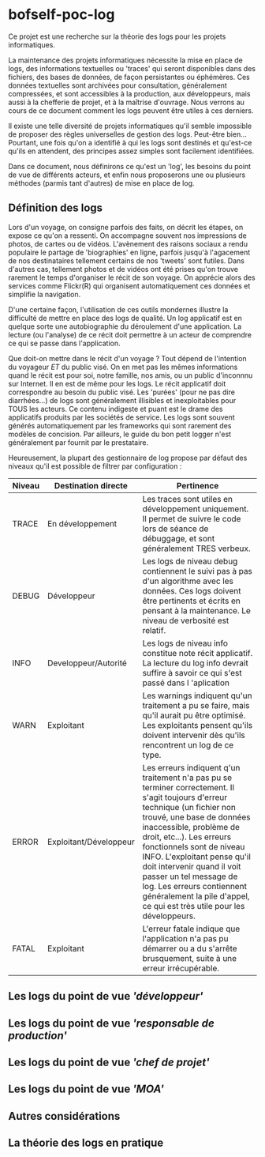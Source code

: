 # bofself-poc-log

Ce projet est une recherche sur la théorie des logs pour les projets informatiques.

La maintenance des projets informatiques nécessite la mise en place de logs, des informations textuelles ou 'traces' qui seront disponibles dans des fichiers, des bases de données, de façon persistantes ou éphémères. Ces données textuelles sont archivées pour consultation, généralement compressées, et sont accessibles à la production, aux développeurs, mais aussi à la chefferie de projet, et à la maîtrise d'ouvrage. Nous verrons au cours de ce document comment les logs peuvent être utiles à ces derniers. 

Il existe une telle diversité de projets informatiques qu'il semble impossible de proposer des règles universelles de gestion des logs. Peut-être bien... Pourtant, une fois qu'on a identifié à qui les logs sont destinés et qu'est-ce qu'ils en attendent, des principes assez simples sont facilement identifiées.

Dans ce document, nous définirons ce qu'est un 'log', les besoins du point de vue de différents acteurs, et enfin nous proposerons une ou plusieurs méthodes (parmis tant d'autres) de mise en place de log.

## Définition des logs
Lors d'un voyage, on consigne parfois des faits, on décrit les étapes, on expose ce qu'on a ressenti. On accompagne souvent nos impressions de photos, de cartes ou de vidéos. L'avènement des raisons sociaux a rendu populaire le partage de 'biographies' en ligne, parfois jusqu'à l'agacement de nos destinataires tellement certains de nos 'tweets' sont futiles. Dans d'autres cas, tellement photos et de vidéos ont été prises qu'on trouve rarement le temps d'organiser le récit de son voyage. On apprécie alors des services comme Flickr(R) qui organisent automatiquement ces données et simplifie la navigation.

D'une certaine façon, l'utilisation de ces outils mondernes illustre la difficulté de mettre en place des logs de qualité. Un log applicatif est en quelque sorte une autobiographie du déroulement d'une application. La lecture (ou l'analyse) de ce récit doit permettre à un acteur de comprendre ce qui se passe dans l'application.

Que doit-on mettre dans le récit d'un voyage ? Tout dépend de l'intention du voyageur *ET* du public visé. On en met pas les mêmes informations quand le récit est pour soi, notre famille, nos amis, ou un public d'inconnnu sur Internet. Il en est de même pour les logs. Le récit applicatif doit correspondre au besoin du public visé. Les 'purées' (pour ne pas dire diarrhées...) de logs sont généralement illisibles et inexploitables pour TOUS les acteurs. Ce contenu indigeste et puant est le drame des applicatifs produits par les sociétés de service. Les logs sont souvent générés automatiquement par les frameworks qui sont rarement des modèles de concision. Par ailleurs, le guide du bon petit logger n'est généralement par fournit par le prestataire.

Heureusement, la plupart des gestionnaire de log propose par défaut des niveaux qu'il est possible de filtrer par configuration :


| Niveau   | Destination directe    | Pertinence |
| -------- | --------               | --------   |
| TRACE    | En développement       | Les traces sont utiles en développement uniquement. Il permet de suivre le code lors de séance de débuggage, et sont généralement TRES verbeux.       |
| DEBUG    | Développeur            | Les logs de niveau debug contiennent le suivi pas à pas d'un algorithme avec les données. Ces logs doivent être pertinents et écrits en pensant à la maintenance. Le niveau de verbosité est relatif.    |
| INFO     | Developpeur/Autorité   | Les logs de niveau info constitue note récit applicatif. La lecture du log info devrait suffire à savoir ce qui s'est passé dans l 'aplication       |
| WARN     | Exploitant             | Les warnings indiquent qu'un traitement a pu se faire, mais qu'il aurait pu être optimisé. Les exploitants pensent qu'ils doivent intervenir dès qu'ils rencontrent un log de ce type.        |
| ERROR    | Exploitant/Développeur | Les erreurs indiquent q'un traitement n'a pas pu se terminer correctement. Il s'agit toujours d'erreur technique (un fichier non trouvé, une base de données inaccessible, problème de droit, etc...). Les erreurs fonctionnels sont de niveau INFO. L'exploitant pense qu'il doit intervenir quand il voit passer un tel message de log. Les erreurs contiennent généralement la pile d'appel, ce qui est très utile pour les développeurs.    |
| FATAL    | Exploitant             | L'erreur fatale indique que l'application n'a pas pu démarrer ou a du s'arrête brusquement, suite à une erreur irrécupérable.       |




## Les logs du point de vue _'développeur'_

## Les logs du point de vue _'responsable de production'_

## Les logs du point de vue _'chef de projet'_

## Les logs du point de vue _'MOA'_

## Autres considérations

## La théorie des logs en pratique

